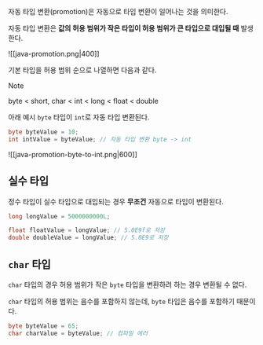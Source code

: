 자동 타입 변환(promotion)은 자동으로 타입 변환이 일어나는 것을 의미한다.

자동 타입 변환은 **값의 허용 범위가 작은 타입이 허용 범위가 큰 타입으로 대입될 때** 발생한다.

![[java-promotion.png|400]]

기본 타입을 허용 범위 순으로 나열하면 다음과 같다.

> [!note]
> byte < short, char < int < long < float < double

아래 예시 `byte` 타입이 `int`로 자동 타입 변환된다.

```java
byte byteValue = 10;
int intValue = byteValue; // 자동 타입 변환 byte -> int
```

![[java-promotion-byte-to-int.png|600]]

## 실수 타입 
정수 타입이 실수 타입으로 대입되는 경우 **무조건** 자동으로 타입이 변환된다.

```java
long longValue = 5000000000L;

float floatValue = longValue; // 5.0E9f로 저장
double doubleValue = longValue; // 5.0E9로 저장
```

## `char` 타입
`char` 타입의 경우 허용 범위가 작은 `byte` 타입을 변환하려 하는 경우 변환될 수 없다. 

`char` 타입의 허용 범위는 음수를 포함하지 않는데, `byte` 타입은 음수를 포함하기 때문이다.

```java
byte byteValue = 65;
char charValue = byteValue; // 컴파일 에러
```




